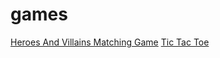 # games

[Heroes And Villains Matching Game](https://mitchum.blog/i-built-a-simple-matching-game-with-javascript/)
[Tic Tac Toe](https://mitchum.blog/i-built-tic-tac-toe-with-javascript/)

